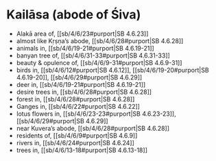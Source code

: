 # Kailāsa (abode of Śiva)

* Alakā area of, [[sb/4/6/23#purport|SB 4.6.23]]
* almost like Kṛṣṇa’s abode, [[sb/4/6/28#purport|SB 4.6.28]]
* animals in, [[sb/4/6/19-21#purport|SB 4.6.19-21]]
* banyan tree of, [[sb/4/6/31-33#purport|SB 4.6.31-33]]
* beauty & opulence of, [[sb/4/6/9-31#purport|SB 4.6.9-31]]
* birds in, [[sb/4/6/12#purport|SB 4.6.12]], [[sb/4/6/19-20#purport|SB 4.6.19-20]], [[sb/4/6/29#purport|SB 4.6.29]]
* deer in, [[sb/4/6/19-21#purport|SB 4.6.19-21]]
* desire trees in, [[sb/4/6/28#purport|SB 4.6.28]]
* forest in, [[sb/4/6/28#purport|SB 4.6.28]]
* Ganges in, [[sb/4/6/22#purport|SB 4.6.22]]
* lotus flowers in, [[sb/4/6/23-23#purport|SB 4.6.23-23]], [[sb/4/6/29#purport|SB 4.6.29]]
* near Kuvera’s abode, [[sb/4/6/28#purport|SB 4.6.28]]
* residents of, [[sb/4/6/9#purport|SB 4.6.9]]
* rivers in, [[sb/4/6/24#purport|SB 4.6.24]]
* trees in, [[sb/4/6/13-18#purport|SB 4.6.13-18]]
